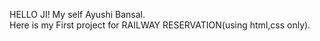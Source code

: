 HELLO JI! My self Ayushi Bansal.
<br>
Here is my First project for RAILWAY RESERVATION(using html,css only).
